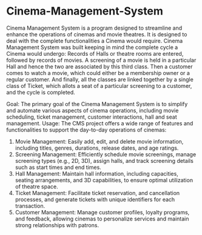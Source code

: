 # Cinema-Management-System
Cinema Management System is a program designed to streamline and enhance the operations of cinemas and movie theatres. It is designed to deal with the complete functionalities a Cinema would require.
Cinema Management System was built keeping in mind the complete cycle a Cinema would undergo: Records of Halls or theatre rooms are entered, followed by records of movies. A screening of a movie is held in a particular Hall and hence the two are associated by this third class. Then a customer comes to watch a movie, which could either be a membership owner or a regular customer. And finally, all the classes are linked together by a single class of Ticket, which allots a seat of a particular screening to a customer, and the cycle is completed.

Goal: The primary goal of the Cinema Management System is to simplify and automate various aspects of cinema operations, including movie scheduling, ticket management, customer interactions, hall and seat management. 
Usage: The CMS project offers a wide range of features and functionalities to support the day-to-day operations of cinemas:
1.	Movie Management: Easily add, edit, and delete movie information, including titles, genres, durations, release dates, and age ratings.
2.	Screening Management: Efficiently schedule movie screenings, manage screening types (e.g., 2D, 3D), assign halls, and track screening details such as start times and end times.
3.	Hall Management: Maintain hall information, including capacities, seating arrangements, and 3D capabilities, to ensure optimal utilization of theatre space.
4.	Ticket Management: Facilitate ticket reservation, and cancellation processes, and generate tickets with unique identifiers for each transaction.
5.	Customer Management: Manage customer profiles, loyalty programs, and feedback, allowing cinemas to personalize services and maintain strong relationships with patrons.

